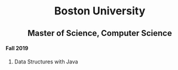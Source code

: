<h1 align="center"> Boston University </h1>
<h2 align="center">Master of Science, Computer Science</h2>
<div>
    <h4> Fall 2019</h4>
    <ol>
        <li>Data Structures with Java</li>
    </ol>
</div>
